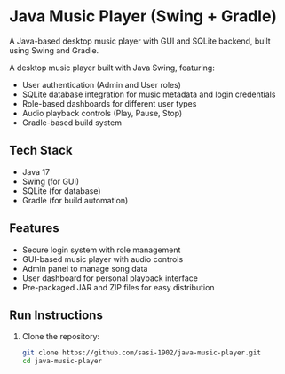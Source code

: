 # Java Music Player (Swing + Gradle)
A Java-based desktop music player with GUI and SQLite backend, built using Swing and Gradle. 

A desktop music player built with Java Swing, featuring:
- User authentication (Admin and User roles)
- SQLite database integration for music metadata and login credentials
- Role-based dashboards for different user types
- Audio playback controls (Play, Pause, Stop)
- Gradle-based build system

## Tech Stack

- Java 17
- Swing (for GUI)
- SQLite (for database)
- Gradle (for build automation)

## Features

- Secure login system with role management
- GUI-based music player with audio controls
- Admin panel to manage song data
- User dashboard for personal playback interface
- Pre-packaged JAR and ZIP files for easy distribution

## Run Instructions

1. Clone the repository:
   ```bash
   git clone https://github.com/sasi-1902/java-music-player.git
   cd java-music-player
